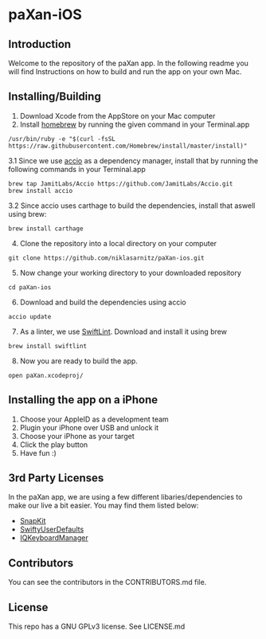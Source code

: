 # paXan-iOS
## Introduction
Welcome to the repository of the paXan app.
In the following readme you will find Instructions on how to build and run the app on your own Mac.

## Installing/Building
1. Download Xcode from the AppStore on your Mac computer
2. Install [homebrew](https://brew.sh) by running the given command in your Terminal.app
```
/usr/bin/ruby -e "$(curl -fsSL https://raw.githubusercontent.com/Homebrew/install/master/install)"
```
3.1 Since we use [accio](https://github.com/JamitLabs/Accio) as a dependency manager, install that by running the following commands in your Terminal.app
```
brew tap JamitLabs/Accio https://github.com/JamitLabs/Accio.git
brew install accio
```
3.2 Since accio uses carthage to build the dependencies, install that aswell using brew:
```
brew install carthage
```
4. Clone the repository into a local directory on your computer
```
git clone https://github.com/niklasarnitz/paXan-ios.git
```
5. Now change your working directory to your downloaded repository
```
cd paXan-ios
```
6. Download and build the dependencies using accio
```
accio update
```
7. As a linter, we use [SwiftLint](https://github.com/realm/SwiftLint). Download and install it using brew
```
brew install swiftlint
```
8. Now you are ready to build the app.
```
open paXan.xcodeproj/
```
## Installing the app on a iPhone
1. Choose your AppleID as a development team
2. Plugin your iPhone over USB and unlock it
3. Choose your iPhone as your target
4. Click the play button
5. Have fun :)

## 3rd Party Licenses
In the paXan app, we are using a few different libaries/dependencies to make our live a bit easier. You may find them listed below:
- [SnapKit](https://github.com:SnapKit/SnapKit)
- [SwiftyUserDefaults](https://github.com:sunshinejr/SwiftyUserDefaults)
- [IQKeyboardManager](https://github.com:hackiftekhar/IQKeyboardManager)

## Contributors
You can see the contributors in the CONTRIBUTORS.md file.

## License
This repo has a GNU GPLv3 license. See LICENSE.md
